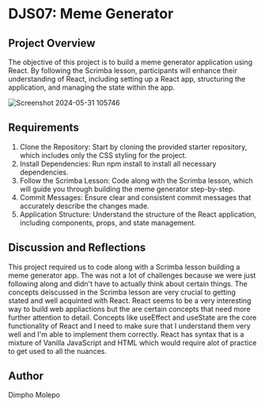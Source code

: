 # DJS07: Meme Generator

## Project Overview
The objective of this project is to build a meme generator application using React. By following the Scrimba lesson, participants will enhance their understanding of React, including setting up a React app, structuring the application, and managing the state within the app.

![Screenshot 2024-05-31 105746](https://github.com/Dimpho-Molepo/DIMMOL405_BCL2401_GroupA_Dimpho-Molepo_DJS03/assets/136012291/ea40dde5-1c96-4ec2-96b5-422730428453)

## Requirements

1. Clone the Repository: Start by cloning the provided starter repository, which includes only the CSS styling for the project.
2. Install Dependencies: Run npm install to install all necessary dependencies.
3. Follow the Scrimba Lesson: Code along with the Scrimba lesson, which will guide you through building the meme generator step-by-step.
4. Commit Messages: Ensure clear and consistent commit messages that accurately describe the changes made.
5. Application Structure: Understand the structure of the React application, including components, props, and state management.


## Discussion and Reflections

This project required us to code along with a Scrimba lesson building a meme generator app. The was not a lot of challenges because we were just following along and didn't have to actually think about certain things. The concepts deiscussed in the Scrimba lesson are very crucial to getting stated and well acquinted with React. React seems to be a very interesting way to build web appliactions but the are certain concepts that need more further attention to detail. Concepts like useEffect and useState are the core functionality of React and I need to make sure that I understand them very well and I'm able to implement them correctly. React has syntax that is a mixture of Vanilla JavaScript and HTML which would require alot of practice to get used to all the nuances.

## Author
Dimpho Molepo
